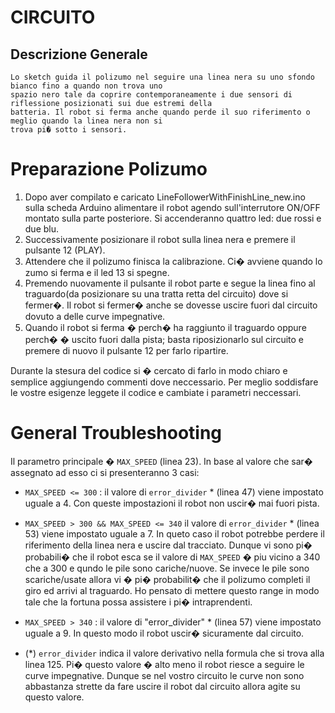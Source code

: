 CIRCUITO
========

Descrizione Generale
--------------------
	Lo sketch guida il polizumo nel seguire una linea nera su uno sfondo bianco fino a quando non trova uno
	spazio nero tale da coprire contemporaneamente i due sensori di riflessione posizionati sui due estremi della
	batteria. Il robot si ferma anche quando perde il suo riferimento o meglio quando la linea nera non si
	trova pi� sotto i sensori.

Preparazione Polizumo
=====================
1. Dopo aver compilato e caricato LineFollowerWithFinishLine_new.ino sulla scheda Arduino alimentare il robot agendo sull'interrutore ON/OFF montato sulla parte posteriore. Si accenderanno quattro led: due rossi e due blu.
2. Successivamente posizionare il robot sulla linea nera e premere il pulsante 12 (PLAY).
3. Attendere che il polizumo finisca la calibrazione. Ci� avviene quando lo zumo si ferma e il led 13 si spegne.
4. Premendo nuovamente il pulsante il robot parte e segue la linea fino al traguardo(da posizionare su una tratta retta del circuito) dove si fermer�. Il robot si fermer� anche se dovesse uscire fuori dal circuito dovuto a delle curve impegnative.
5. Quando il robot si ferma � perch� ha raggiunto il traguardo oppure perch� � uscito fuori dalla pista; basta riposizionarlo sul circuito e premere di nuovo il pulsante 12 per farlo ripartire.

Durante la stesura del codice si � cercato di farlo in modo chiaro e semplice aggiungendo commenti dove neccessario. Per meglio soddisfare le vostre esigenze leggete il codice e cambiate i parametri neccessari.

General Troubleshooting
=======================
Il parametro principale � `MAX_SPEED` (linea 23). In base al valore che sar� assegnato ad esso ci si
presenteranno 3 casi:
* `MAX_SPEED <= 300` : il valore di `error_divider` * (linea 47) viene impostato uguale a 4. Con queste impostazioni il robot non uscir� mai fuori pista.

* `MAX_SPEED > 300 && MAX_SPEED <= 340` il valore di `error_divider` * (linea 53) viene impostato uguale a 7. In queto caso il robot potrebbe perdere il riferimento della linea nera e uscire dal tracciato. Dunque vi sono pi� probabili� che il robot esca se il valore di `MAX_SPEED` � piu vicino a 340 che a 300 e qundo le pile sono cariche/nuove. Se invece le pile sono scariche/usate allora vi � pi� probabilit� che il polizumo completi il giro ed arrivi al traguardo. Ho pensato di mettere questo range in modo tale che la fortuna possa assistere i pi� intraprendenti.

* `MAX_SPEED > 340` : il valore di "error_divider" * (linea 57) viene impostato uguale a 9. In questo modo il robot uscir� sicuramente dal circuito.

* (*) `error_divider` indica il valore derivativo nella formula che si trova alla linea 125. Pi� questo valore � alto meno il robot riesce a seguire le curve impegnative. Dunque se nel vostro circuito le curve non sono abbastanza strette da fare uscire il robot dal circuito allora agite su questo valore.
